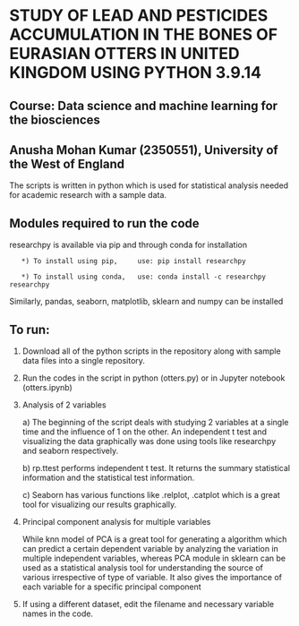 # STUDY OF LEAD AND PESTICIDES ACCUMULATION IN THE BONES OF EURASIAN OTTERS IN UNITED KINGDOM USING PYTHON 3.9.14 #
## Course: Data science and machine learning for the biosciences
## Anusha Mohan Kumar (2350551), University of the West of England


The scripts is written in python which is used for statistical analysis needed for academic research with a sample data.

## Modules required to run the code ##

researchpy is available via pip and through conda for installation

       *) To install using pip,     use: pip install researchpy
       
       *) To install using conda,   use: conda install -c researchpy researchpy
       
Similarly, pandas, seaborn, matplotlib, sklearn and numpy can be installed

## To run: 
1. Download all of the python scripts in the repository along with sample data files into a single repository. 

2. Run the codes in the script in python (otters.py) or in Jupyter notebook (otters.ipynb)

3. Analysis of 2 variables 

      a) The beginning of the script deals with studying 2 variables at a single time and the influence of 1 on the other. An independent t test and visualizing the data graphically was done using tools like researchpy and seaborn respectively. 
      
      b) rp.ttest performs independent t test. It returns the summary statistical information and the statistical test information. 
      
      c) Seaborn has various functions like .relplot, .catplot which is a great tool for visualizing our results graphically.
      
4. Principal component analysis for multiple variables

   While knn model of PCA is a great tool for generating a algorithm which can predict a certain dependent variable by analyzing the variation in multiple independent variables,   whereas PCA module in sklearn can be used as a statistical analysis tool for understanding the source of various irrespective of type of variable. It also gives the importance of each variable for a specific principal component
   
5. If using a different dataset, edit the filename and necessary variable names in the code. 













 































 






 















